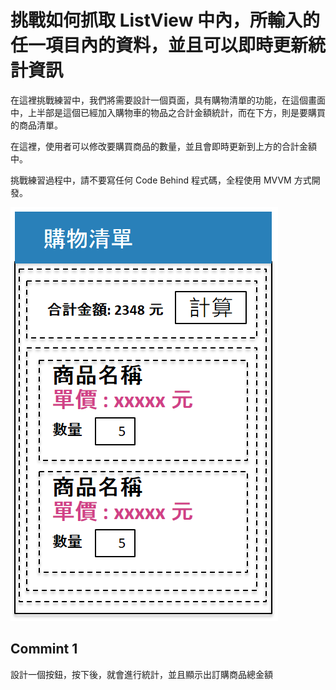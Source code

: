 # 挑戰如何抓取 ListView 中內，所輸入的任一項目內的資料，並且可以即時更新統計資訊

在這裡挑戰練習中，我們將需要設計一個頁面，具有購物清單的功能，在這個畫面中，上半部是這個已經加入購物車的物品之合計金額統計，而在下方，則是要購買的商品清單。

在這裡，使用者可以修改要購買商品的數量，並且會即時更新到上方的合計金額中。

挑戰練習過程中，請不要寫任何 Code Behind 程式碼，全程使用 MVVM 方式開發。 

![Xamarin.Forms ListView ViewCell Data](CellChallengeQuestion.png)

## Commint 1

設計一個按鈕，按下後，就會進行統計，並且顯示出訂購商品總金額
